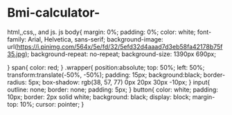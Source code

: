 # Bmi-calculator-
html,,css,, and js. 
js
body{
    margin: 0%;
    padding: 0%;
    color: white;
    font-family: Arial, Helvetica, sans-serif;
    background-image: url(https://i.pinimg.com/564x/5e/fd/32/5efd32d4aaad7d3eb58fa42178b75f35.jpg);
    background-repeat: no-repeat;
    background-size: 1390px 690px;
    



}
span{
    color: red;
}
.wrapper{
    position:absolute;
    top: 50%;
    left: 50%;
    transform:translate(-50%, -50%);
    padding: 15px;
    background:black;
    border-radius: 5px;
    box-shadow: rgb(38, 57, 77) 0px 20px 30px -10px;
}
input{
    outline: none;
    border: none;
    padding: 5px;
}
button{
    color: white;
    padding: 10px;
    border: 2px solid white;
    background: black;
    display: block;
    margin-top: 10%;
    cursor: pointer;
}
